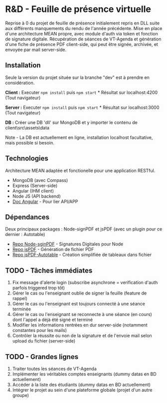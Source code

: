 # R&D - Feuille de présence virtuelle

Reprise à 0 du projet de feuille de présence initialement repris en DLL suite aux différents manquements du rendu de l'année précédente. Mise en place d'une architecture MEAN propre, avec module d'auth via token et fonction de signature digitale. Récupération de séances de VT-Agenda et génération d'une fiche de présence PDF client-side, qui peut être signée, archivée, et envoyée par mail server-side.

## Installation

Seule la version du projet située sur la branche "dev" est à prendre en considération.

**Client :** Executer ``npm install`` puis ``npm start``
	* Résultat sur localhost:4200 (Tout navigateur)

**Server :** Executer ``npm install`` puis ``npm start``
	* Résultat sur localhost:3000 (Tout navigateur)

**DB :** Créer une DB 'dll' sur MongoDB et y importer le contenu de client\src\assets\data

Note - La DB est actuellement en ligne, installation localhost facultative, mais possible si besoin.

## Technologies

Architecture MEAN adaptée et fonctionelle pour une application RESTful.

* MongoDB (avec Compass)
* Express (Server-side)
* Angular (IHM client)
* Node JS (API backend)
* [Doc Angular](https://angular.io/tutorial/toh-pt6) - Pour lier API/APP

## Dépendances

Deux principaux packages : Node-signPDF et jsPDF (avec un plugin pour ce dernier : Autotable)

* [Repo Node-sginPDF](https://github.com/vbuch/node-signpdf) - Signatures Digitales pour Node
* [Repo jsPDF](https://github.com/MrRio/jsPDF) - Génération de fichier PDF
* [Repo jsPDF-Autotable](https://github.com/simonbengtsson/jsPDF-AutoTable) - Création simplifiée de tableaux dans fichier

## TODO - Tâches immédiates

1) Fix message d'alerte login (subscribe asynchrone = verification d'auth parfois triggered trop tôt)
2) Gérer le cas ou l'enseignant oublie de signer la feuille  (feature de rappel)
3) Gérer le cas ou l'enseignant est toujours connecté à une séance terminée
4) Gérer le cas ou l'enseignant se reconnecte à une séance (en cours) dont l'appel a déjà été signé et terminé
5) Modifier les informations rentrées en dur server-side (notamment constantes pour les mails)
6) Contrôler la réussite ou non de la signature et de l'envoie mail selon upload du fichier (server-side)

## TODO - Grandes lignes

1) Traiter toutes les séances de VT-Agenda
2) Implémenter les véritables comptes enseignants (dummy datas en BD actuellement)
3) Accéder à la liste des étudiants (dummy datas en BD actuellement)
4) Intégrer le projet au sein d'une plateforme globale (projet d'un autre groupe)






